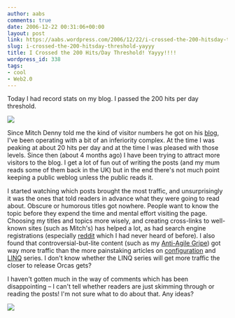 ```yaml
---
author: aabs
comments: true
date: 2006-12-22 00:31:06+00:00
layout: post
link: https://aabs.wordpress.com/2006/12/22/i-crossed-the-200-hitsday-threshold-yayyy/
slug: i-crossed-the-200-hitsday-threshold-yayyy
title: I Crossed the 200 Hits/Day Threshold! Yayyy!!!!
wordpress_id: 338
tags:
- cool
- Web2.0
---
```


Today I had record stats on my blog. I passed the 200 hits per day threshold.

![](http://farm1.static.flickr.com/165/329544171_e9c0c61fd8_o_d.png)

Since Mitch Denny told me the kind of visitor numbers he got on his [blog](http://notgartner.wordpress.com), I've been operating with a bit of an inferiority complex. At the time I was peaking at about 20 hits per day and at the time I was pleased with those levels. Since then (about 4 months ago) I have been trying to attract more visitors to the blog. I get a lot of fun out of writing the posts (and my mum reads some of them back in the UK) but in the end there's not much point keeping a public weblog unless the public reads it.

I started watching which posts brought the most traffic, and unsurprisingly it was the ones that told readers in advance what they were going to read about. Obscure or humorous titles got nowhere. People want to know the topic before they expend the time and mental effort visiting the page. Choosing my titles and topics more wisely, and creating cross-links to well-known sites (such as Mitch's) has helped a lot, as had search engine registrations (especially [reddit](http://programming.reddit.com/) which I had never heard of before). I also found that controversial-but-lite content (such as my [Anti-Agile Gripe](http://aabs.wordpress.com/2006/12/18/another-anti-agile-gripe/)) got way more traffic than the more painstaking articles on [configuration](http://aabs.wordpress.com/configuration/) and [LINQ](http://aabs.wordpress.com/linq/) series. I don't know whether the LINQ series will get more traffic the closer to release Orcas gets?

I haven't gotten much in the way of comments which has been disappointing – I can't tell whether readers are just skimming through or reading the posts! I'm not sure what to do about that. Any ideas?

![](http://farm1.static.flickr.com/148/329544172_3e75f6102a_o_d.png)
